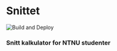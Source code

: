 # Snittet
![Build and Deploy](https://github.com/Zenjjim/Snittet/workflows/Build%20and%20Deploy/badge.svg?branch=master)
### Snitt kalkulator for NTNU studenter
